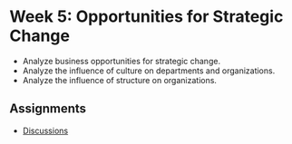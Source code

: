 # Week 5: Opportunities for Strategic Change

- Analyze business opportunities for strategic change.
- Analyze the influence of culture on departments and organizations.
- Analyze the influence of structure on organizations.

## Assignments

- [Discussions](Discussions.md)